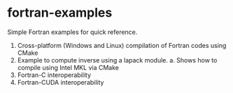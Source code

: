 # fortran-examples
Simple Fortran examples for quick reference. 
1. Cross-platform (Windows and Linux) compilation of Fortran codes using CMake
2. Example to compute inverse using a lapack module.
  a. Shows how to compile using Intel MKL via CMake
3. Fortran-C interoperability
4. Fortran-CUDA interoperability
   

